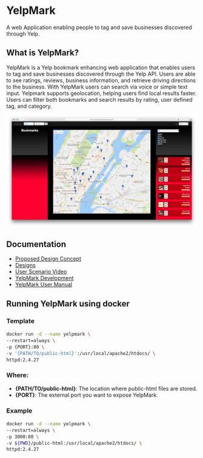 # YelpMark

A web Application enabling people to tag and save businesses discovered through Yelp.

## What is YelpMark?

YelpMark is a Yelp bookmark enhancing web application that enables users to tag and save businesses discovered through the Yelp API. Users are able to see ratings, reviews, business information, and retrieve driving directions to the business. With YelpMark users can search via voice or simple text input. Yelpmark supports geolocation, helping users find local results faster. Users can filter both bookmarks and search results by rating, user defined tag, and category.

![](docs/images/yelpmark.png)

## Documentation

- [Proposed Design Concept](docs/Proposed%20Design%20Concept.pdf)
- [Designs](docs/designs.md)
- [User Scenario Video](https://youtu.be/T5NMnk89QlM)
- [YelpMark Development](docs/YelpMark%20Development%20Updated.pdf)
- [YelpMark User Manual](docs/YelpMark%20User%20Manual.pdf)

## Running YelpMark using docker

### Template

```bash
docker run -d --name yelpmark \
--restart=always \
-p {PORT}:80 \
-v '{PATH/TO/public-html}':/usr/local/apache2/htdocs/ \
httpd:2.4.27
```

### Where:
- **{PATH/TO/public-html}**: The location where public-html files are stored.
- **{PORT}**: The external port you want to expose YelpMark.

### Example

```bash
docker run -d --name yelpmark \
--restart=always \
-p 3000:80 \
-v ${PWD}/public-html:/usr/local/apache2/htdocs/ \
httpd:2.4.27
```